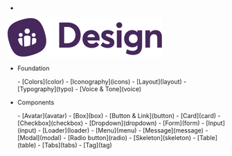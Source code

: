- <a href="/" class="docsify-logo">
![](media/biings-ds-logo.svg ':no-zoom')
</a>

- <span class="subtitle is-7 has-text-dark has-text-weight-semibold is-uppercase">Foundation</span>
<div class="menu is-small"><ul class="menu-list">
- [Colors](color)
- [Iconography](icons)
- [Layout](layout)
<!-- - [Rules](rules) -->
- [Typography](typo)
- [Voice & Tone](voice)
</ul></div>
  
- <span class="subtitle is-7 has-text-dark has-text-weight-semibold is-uppercase">Components</span>
<div class="menu is-small"><ul class="menu-list">
- [Avatar](avatar)
- [Box](box)
- [Button & Link](button)
- [Card](card)
- [Checkbox](checkbox)
- [Dropdown](dropdown)
<!-- - [Illustration](illustration) -->
- [Form](form)
- [Input](input)
- [Loader](loader)
- [Menu](menu)
- [Message](message)
- [Modal](modal)
- [Radio button](radio)
- [Skeleton](skeleton)
- [Table](table)
- [Tabs](tabs)
- [Tag](tag)
</ul></div>